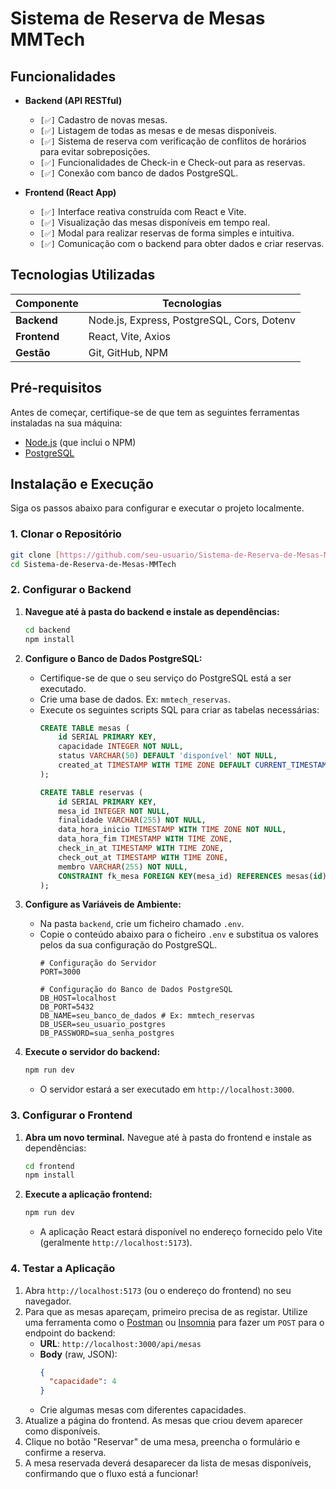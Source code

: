 
# Sistema de Reserva de Mesas MMTech 

##  Funcionalidades

- **Backend (API RESTful)**
  - `[✅]` Cadastro de novas mesas.
  - `[✅]` Listagem de todas as mesas e de mesas disponíveis.
  - `[✅]` Sistema de reserva com verificação de conflitos de horários para evitar sobreposições.
  - `[✅]` Funcionalidades de Check-in e Check-out para as reservas.
  - `[✅]` Conexão com banco de dados PostgreSQL.

- **Frontend (React App)**
  - `[✅]` Interface reativa construída com React e Vite.
  - `[✅]` Visualização das mesas disponíveis em tempo real.
  - `[✅]` Modal para realizar reservas de forma simples e intuitiva.
  - `[✅]` Comunicação com o backend para obter dados e criar reservas.

##  Tecnologias Utilizadas

| Componente | Tecnologias                                            |
|------------|--------------------------------------------------------|
| **Backend**| Node.js, Express, PostgreSQL, Cors, Dotenv             |
| **Frontend**| React, Vite, Axios                                     |
| **Gestão** | Git, GitHub, NPM                                       |

##  Pré-requisitos

Antes de começar, certifique-se de que tem as seguintes ferramentas instaladas na sua máquina:
- [Node.js](https://nodejs.org/en/) (que inclui o NPM)
- [PostgreSQL](https://www.postgresql.org/download/)

##  Instalação e Execução

Siga os passos abaixo para configurar e executar o projeto localmente.

### 1. Clonar o Repositório

```bash
git clone [https://github.com/seu-usuario/Sistema-de-Reserva-de-Mesas-MMTech.git](https://github.com/seu-usuario/Sistema-de-Reserva-de-Mesas-MMTech.git)
cd Sistema-de-Reserva-de-Mesas-MMTech
````

### 2\. Configurar o Backend

1.  **Navegue até à pasta do backend e instale as dependências:**

    ```bash
    cd backend
    npm install
    ```

2.  **Configure o Banco de Dados PostgreSQL:**

      - Certifique-se de que o seu serviço do PostgreSQL está a ser executado.
      - Crie uma base de dados. Ex: `mmtech_reservas`.
      - Execute os seguintes scripts SQL para criar as tabelas necessárias:
        ```sql
        CREATE TABLE mesas (
            id SERIAL PRIMARY KEY,
            capacidade INTEGER NOT NULL,
            status VARCHAR(50) DEFAULT 'disponível' NOT NULL,
            created_at TIMESTAMP WITH TIME ZONE DEFAULT CURRENT_TIMESTAMP
        );

        CREATE TABLE reservas (
            id SERIAL PRIMARY KEY,
            mesa_id INTEGER NOT NULL,
            finalidade VARCHAR(255) NOT NULL,
            data_hora_inicio TIMESTAMP WITH TIME ZONE NOT NULL,
            data_hora_fim TIMESTAMP WITH TIME ZONE,
            check_in_at TIMESTAMP WITH TIME ZONE,
            check_out_at TIMESTAMP WITH TIME ZONE,
            membro VARCHAR(255) NOT NULL,
            CONSTRAINT fk_mesa FOREIGN KEY(mesa_id) REFERENCES mesas(id)
        );
        ```

3.  **Configure as Variáveis de Ambiente:**

      - Na pasta `backend`, crie um ficheiro chamado `.env`.
      - Copie o conteúdo abaixo para o ficheiro `.env` e substitua os valores pelos da sua configuração do PostgreSQL.
        ```env
        # Configuração do Servidor
        PORT=3000

        # Configuração do Banco de Dados PostgreSQL
        DB_HOST=localhost
        DB_PORT=5432
        DB_NAME=seu_banco_de_dados # Ex: mmtech_reservas
        DB_USER=seu_usuario_postgres
        DB_PASSWORD=sua_senha_postgres
        ```

4.  **Execute o servidor do backend:**

    ```bash
    npm run dev
    ```

      - O servidor estará a ser executado em `http://localhost:3000`.

### 3\. Configurar o Frontend

1.  **Abra um novo terminal.** Navegue até à pasta do frontend e instale as dependências:

    ```bash
    cd frontend
    npm install
    ```

2.  **Execute a aplicação frontend:**

    ```bash
    npm run dev
    ```

      - A aplicação React estará disponível no endereço fornecido pelo Vite (geralmente `http://localhost:5173`).

### 4\. Testar a Aplicação

1.  Abra `http://localhost:5173` (ou o endereço do frontend) no seu navegador.
2.  Para que as mesas apareçam, primeiro precisa de as registar. Utilize uma ferramenta como o [Postman](https://www.postman.com/) ou [Insomnia](https://insomnia.rest/) para fazer um `POST` para o endpoint do backend:
      - **URL**: `http://localhost:3000/api/mesas`
      - **Body** (raw, JSON):
        ```json
        {
          "capacidade": 4
        }
        ```
      - Crie algumas mesas com diferentes capacidades.
3.  Atualize a página do frontend. As mesas que criou devem aparecer como disponíveis.
4.  Clique no botão "Reservar" de uma mesa, preencha o formulário e confirme a reserva.
5.  A mesa reservada deverá desaparecer da lista de mesas disponíveis, confirmando que o fluxo está a funcionar\!

<!-- end list -->
